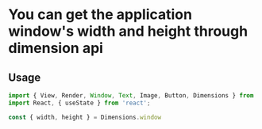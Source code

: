 # You can get the application window's width and height through dimension api

## Usage

```jsx
import { View, Render, Window, Text, Image, Button, Dimensions } from 'lvgljs-ui';
import React, { useState } from 'react';

const { width, height } = Dimensions.window

```